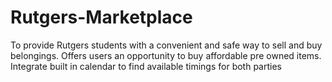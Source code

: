 # Rutgers-Marketplace
To provide Rutgers students with a convenient and safe way to sell and buy belongings. Offers users an opportunity to buy affordable pre owned items. Integrate built in calendar to find available timings for both parties
